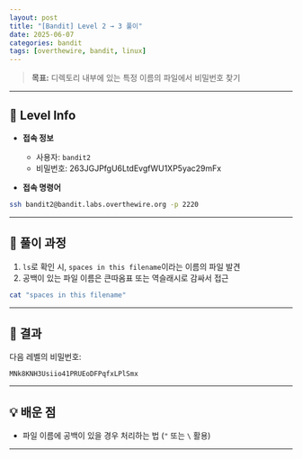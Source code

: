 ```yaml
---
layout: post
title: "[Bandit] Level 2 → 3 풀이"
date: 2025-06-07
categories: bandit
tags: [overthewire, bandit, linux]
---
```


> **목표:** 디렉토리 내부에 있는 특정 이름의 파일에서 비밀번호 찾기

---

## 🔐 Level Info

- **접속 정보**
  - 사용자: `bandit2`
  - 비밀번호: 263JGJPfgU6LtdEvgfWU1XP5yac29mFx
  
- **접속 명령어**
```bash
ssh bandit2@bandit.labs.overthewire.org -p 2220
```

---

## 🧪 풀이 과정

1. `ls`로 확인 시, `spaces in this filename`이라는 이름의 파일 발견
2. 공백이 있는 파일 이름은 큰따옴표 또는 역슬래시로 감싸서 접근

```bash
cat "spaces in this filename"
```


---

## 🎯 결과

다음 레벨의 비밀번호:
```
MNk8KNH3Usiio41PRUEoDFPqfxLPlSmx
```

---

## 💡 배운 점

- 파일 이름에 공백이 있을 경우 처리하는 법 (`"` 또는 `\` 활용)

---

